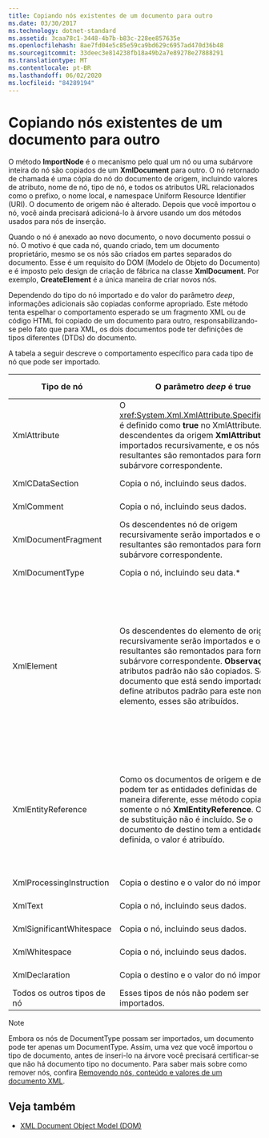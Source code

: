 ```yaml
---
title: Copiando nós existentes de um documento para outro
ms.date: 03/30/2017
ms.technology: dotnet-standard
ms.assetid: 3caa78c1-3448-4b7b-b83c-228ee857635e
ms.openlocfilehash: 8ae7fd04e5c85e59ca9bd629c6957ad470d36b48
ms.sourcegitcommit: 33deec3e814238fb18a49b2a7e89278e27888291
ms.translationtype: MT
ms.contentlocale: pt-BR
ms.lasthandoff: 06/02/2020
ms.locfileid: "84289194"
---
```

# <a name="copying-existing-nodes-from-one-document-to-another"></a>Copiando nós existentes de um documento para outro
O método **ImportNode** é o mecanismo pelo qual um nó ou uma subárvore inteira do nó são copiados de um **XmlDocument** para outro. O nó retornado de chamada é uma cópia do nó do documento de origem, incluindo valores de atributo, nome de nó, tipo de nó, e todos os atributos URL relacionados como o prefixo, o nome local, e namespace Uniform Resource Identifier (URI). O documento de origem não é alterado. Depois que você importou o nó, você ainda precisará adicioná-lo à árvore usando um dos métodos usados para nós de inserção.  
  
 Quando o nó é anexado ao novo documento, o novo documento possui o nó. O motivo é que cada nó, quando criado, tem um documento proprietário, mesmo se os nós são criados em partes separados do documento. Esse é um requisito do DOM (Modelo de Objeto do Documento) e é imposto pelo design de criação de fábrica na classe **XmlDocument**. Por exemplo, **CreateElement** é a única maneira de criar novos nós.  
  
 Dependendo do tipo do nó importado e do valor do parâmetro *deep*, informações adicionais são copiadas conforme apropriado. Este método tenta espelhar o comportamento esperado se um fragmento XML ou de código HTML foi copiado de um documento para outro, responsabilizando-se pelo fato que para XML, os dois documentos pode ter definições de tipos diferentes (DTDs) do documento.  
  
 A tabela a seguir descreve o comportamento específico para cada tipo de nó que pode ser importado.  
  
|Tipo de nó|O parâmetro *deep* é true|O parâmetro *deep* é false|  
|---------------|------------------------------|-------------------------------|  
|XmlAttribute|O <xref:System.Xml.XmlAttribute.Specified%2A> é definido como **true** no XmlAttribute. Os descendentes da origem **XmlAttribute** são importados recursivamente, e os nós resultantes são remontados para formar a subárvore correspondente.|O parâmetro *deep* não se aplica a nós **XmlAttribute**, pois eles sempre levam seus filhos quando importados.|  
|XmlCDataSection|Copia o nó, incluindo seus dados.|Copia o nó, incluindo seus dados.|  
|XmlComment|Copia o nó, incluindo seus dados.|Copia o nó, incluindo seus dados.|  
|XmlDocumentFragment|Os descendentes nó de origem recursivamente serão importados e os nós resultantes são remontados para formar a subárvore correspondente.|Um **XmlDocumentFragment** vazio é criado.|  
|XmlDocumentType|Copia o nó, incluindo seu data.*|Copia o nó, incluindo seu data.*|  
|XmlElement|Os descendentes do elemento de origem recursivamente serão importados e os nós resultantes são remontados para formar a subárvore correspondente. **Observação:** os atributos padrão não são copiados. Se o documento que está sendo importado define atributos padrão para este nome de elemento, esses são atribuídos.|Os nós de atributo especificados do elemento de origem são importados, e os nós **XmlAttribute** gerados são anexados ao novo elemento. Os nós descendentes não são copiados. **Observação:** os atributos padrão não são copiados. Se o documento que está sendo importado define atributos padrão para este nome de elemento, esses são atribuídos.|  
|XmlEntityReference|Como os documentos de origem e destino podem ter as entidades definidas de maneira diferente, esse método copia somente o nó **XmlEntityReference**. O texto de substituição não é incluído. Se o documento de destino tem a entidade definida, o valor é atribuído.|Como os documentos de origem e destino podem ter as entidades definidas de maneira diferente, esse método copia somente o nó **XmlEntityReference**. O texto de substituição não é incluído. Se o documento de destino tem a entidade definida, o valor é atribuído.|  
|XmlProcessingInstruction|Copia o destino e o valor do nó importado.|Copia o destino e o valor do nó importado.|  
|XmlText|Copia o nó, incluindo seus dados.|Copia o nó, incluindo seus dados.|  
|XmlSignificantWhitespace|Copia o nó, incluindo seus dados.|Copia o nó, incluindo seus dados.|  
|XmlWhitespace|Copia o nó, incluindo seus dados.|Copia o nó, incluindo seus dados.|  
|XmlDeclaration|Copia o destino e o valor do nó importado.|Copia o destino e o valor do nó importado.|  
|Todos os outros tipos de nó|Esses tipos de nós não podem ser importados.|Esses tipos de nós não podem ser importados.|  
  
> [!NOTE]
> Embora os nós de DocumentType possam ser importados, um documento pode ter apenas um DocumentType. Assim, uma vez que você importou o tipo de documento, antes de inseri-lo na árvore você precisará certificar-se que não há documento tipo no documento. Para saber mais sobre como remover nós, confira [Removendo nós, conteúdo e valores de um documento XML](removing-nodes-content-and-values-from-an-xml-document.md).  
  
## <a name="see-also"></a>Veja também

- [XML Document Object Model (DOM)](xml-document-object-model-dom.md)
